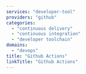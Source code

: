 ```yaml
---
services: "developer-tool"
providers: "github"
categories:
  - "continuous delivery"
  - "continuous integration"
  - "developer toolchain"
domains:
  - "devops"
title: "Github Actions"
linkTitle: "Github Actions"
---
```

